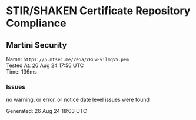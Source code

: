 # STIR/SHAKEN Certificate Repository Compliance

## Martini Security

Name: `https://p.mtsec.me/2e5a/cRuvFv1lmqVS.pem`\
Tested At: 26 Aug 24 17:56 UTC\
Time: 136ms

### Issues

no warning, or error, or notice date level issues were found

Generated: 26 Aug 24 18:03 UTC